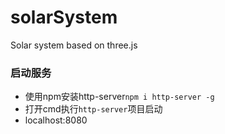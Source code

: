 # solarSystem
Solar system based on three.js

### 启动服务
- 使用npm安装http-server`npm i http-server -g`
- 打开cmd执行`http-server`项目启动
- localhost:8080